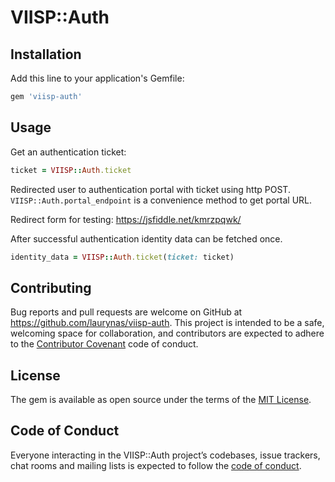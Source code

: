 # VIISP::Auth

## Installation

Add this line to your application's Gemfile:

```ruby
gem 'viisp-auth'
```

## Usage

Get an authentication ticket:

```ruby
ticket = VIISP::Auth.ticket
```

Redirected user to authentication portal with ticket using http POST.
`VIISP::Auth.portal_endpoint` is a convenience method to get portal URL.

Redirect form for testing: https://jsfiddle.net/kmrzpqwk/

After successful authentication identity data can be fetched once.

```ruby
identity_data = VIISP::Auth.ticket(ticket: ticket)
```

## Contributing

Bug reports and pull requests are welcome on GitHub at https://github.com/laurynas/viisp-auth. This project is intended to be a safe, welcoming space for collaboration, and contributors are expected to adhere to the [Contributor Covenant](http://contributor-covenant.org) code of conduct.

## License

The gem is available as open source under the terms of the [MIT License](https://opensource.org/licenses/MIT).

## Code of Conduct

Everyone interacting in the VIISP::Auth project’s codebases, issue trackers, chat rooms and mailing lists is expected to follow the [code of conduct](https://github.com/laurynas/viisp-auth/blob/master/CODE_OF_CONDUCT.md).
